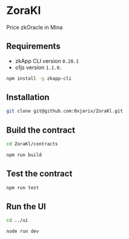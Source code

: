 # ZoraKl
Price zkOracle in Mina

## Requirements
- zkApp CLI version `0.20.1`
- o1js version `1.1.0.`
```sh
npm install -g zkapp-cli
```

## Installation
```sh
git clone git@github.com:0xjarix/ZoraKl.git
```

## Build the contract
```sh
cd ZoraKl/contracts
```
```sh
npm run build
```

## Test the contract
```sh
npm run test
```

## Run the UI
```sh
cd ../ui
```
```sh
node run dev
```
